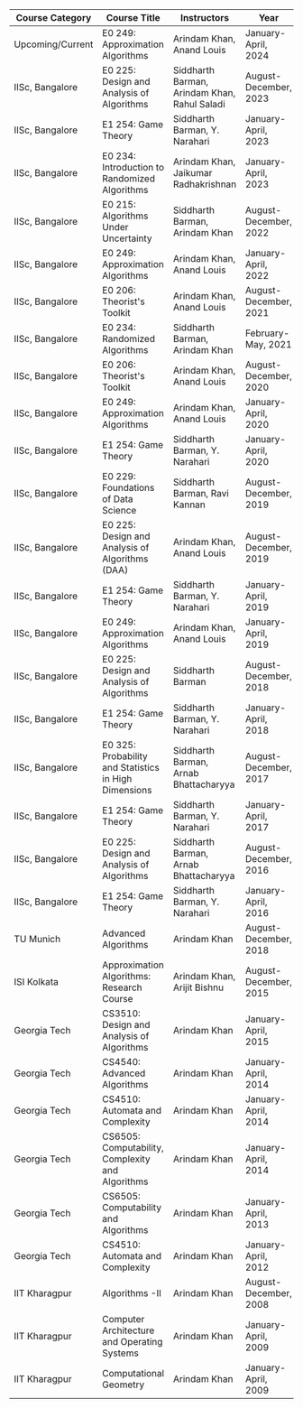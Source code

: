 | Course Category  | Course Title                                          | Instructors                                  | Year                  | Course link and other notes                                                                        |
|------------------|-------------------------------------------------------|----------------------------------------------|-----------------------|----------------------------------------------------------------------------------------------------|
| Upcoming/Current | E0 249: Approximation Algorithms                      | Arindam Khan, Anand Louis                    | January-April, 2024   | [Link](https://www.csa.iisc.ac.in/~arindamkhan/courses/ApproxAlgo22/ApproxAlgo.html)    |
| IISc, Bangalore  | E0 225: Design and Analysis of Algorithms             | Siddharth Barman, Arindam Khan, Rahul Saladi | August-December, 2023 | [Link](https://www.csa.iisc.ac.in/~barman/daa23/E0225.html)                             |
| IISc, Bangalore  | E1 254: Game Theory                                   | Siddharth Barman, Y. Narahari                | January-April, 2023   | [Link](https://gtl.csa.iisc.ac.in/gametheory/index.html)                                |
| IISc, Bangalore  | E0 234: Introduction to Randomized Algorithms         | Arindam Khan, Jaikumar Radhakrishnan         | January-April, 2023   | [Link](https://www.csa.iisc.ac.in/~arindamkhan/courses/RandAlgo23/RandAlgo23.html)      |
| IISc, Bangalore  | E0 215: Algorithms Under Uncertainty                  | Siddharth Barman, Arindam Khan               | August-December, 2022 | [Link](https://www.csa.iisc.ac.in/~barman/AlgUncertain/)                                |
| IISc, Bangalore  | E0 249: Approximation Algorithms                      | Arindam Khan, Anand Louis                    | January-April, 2022   | [Link](https://www.csa.iisc.ac.in/~arindamkhan/courses/ApproxAlgo22/ApproxAlgo.html)    |
| IISc, Bangalore  | E0 206: Theorist's Toolkit                            | Arindam Khan, Anand Louis                    | August-December, 2021 | [Link](https://www.csa.iisc.ac.in/~arindamkhan/courses/toolkit21/TheoristsToolkit.html) |
| IISc, Bangalore  | E0 234: Randomized Algorithms                         | Siddharth Barman, Arindam Khan               | February-May, 2021    | [Link](https://www.csa.iisc.ac.in/~arindamkhan/courses/RandAlgo21/RandAlgo.html)        |
| IISc, Bangalore  | E0 206: Theorist's Toolkit                            | Arindam Khan, Anand Louis                    | August-December, 2020 | [Link](https://www.csa.iisc.ac.in/~arindamkhan/courses/toolkit20/TheoristsToolkit.html) |
| IISc, Bangalore  | E0 249: Approximation Algorithms                      | Arindam Khan, Anand Louis                    | January-April, 2020   | [Link](https://canvas.instructure.com/courses/1795108)                                             |
| IISc, Bangalore  | E1 254: Game Theory                                   | Siddharth Barman, Y. Narahari                | January-April, 2020   | [Link](https://gtl.csa.iisc.ac.in/gametheory/index.html)                                |
| IISc, Bangalore  | E0 229: Foundations of Data Science                   | Siddharth Barman, Ravi Kannan                | August-December, 2019 | [Link](https://piazza.com/IISc, Bangalore.ernet.in/fall2019/e0229/home)                            |
| IISc, Bangalore  | E0 225: Design and Analysis of Algorithms (DAA)       | Arindam Khan, Anand Louis                    | August-December, 2019 | [Link](https://canvas.instructure.com/courses/1664221)                                             |
| IISc, Bangalore  | E1 254: Game Theory                                   | Siddharth Barman, Y. Narahari                | January-April, 2019   | [Link](https://piazza.com/IISc, Bangalore.ernet.in/spring2019/e0249/home)                          |
| IISc, Bangalore  | E0 249: Approximation Algorithms                      | Arindam Khan, Anand Louis                    | January-April, 2019   | [Link](https://gtl.csa.iisc.ac.in/gametheory/)                                          |
| IISc, Bangalore  | E0 225: Design and Analysis of Algorithms             | Siddharth Barman                             | August-December, 2018 | [Link](https://www.csa.iisc.ac.in/~barman/daa18/E0225.html)                             |
| IISc, Bangalore  | E1 254: Game Theory                                   | Siddharth Barman, Y. Narahari                | January-April, 2018   | [Link](https://iisc.ac.in/wp-content/uploads/2017/12/E1254.pdf)                         |
| IISc, Bangalore  | E0 325: Probability and Statistics in High Dimensions | Siddharth Barman, Arnab Bhattacharyya        | August-December, 2017 | [Link](https://www.csa.iisc.ac.in/~arnabb/hdstat17/index.html)                          |
| IISc, Bangalore  | E1 254: Game Theory                                   | Siddharth Barman, Y. Narahari                | January-April, 2017   | [Link](https://iisc.ac.in/wp-content/uploads/2017/12/E1254.pdf)                         |
| IISc, Bangalore  | E0 225: Design and Analysis of Algorithms             | Siddharth Barman, Arnab Bhattacharyya        | August-December, 2016 | [Link](https://www.csa.iisc.ac.in/~arnabb/daa16/E0225.html)                             |
| IISc, Bangalore  | E1 254: Game Theory                                   | Siddharth Barman, Y. Narahari                | January-April, 2016   | [Link](https://iisc.ac.in/wp-content/uploads/2017/12/E1254.pdf)                         |
| TU Munich        | Advanced Algorithms                                   | Arindam Khan                                 | August-December, 2018 |                                                                                                    |
| ISI Kolkata      | Approximation Algorithms: Research Course             | Arindam Khan, Arijit Bishnu                  | August-December, 2015 |                                                                                                    |
| Georgia Tech     | CS3510: Design and Analysis of Algorithms             | Arindam Khan                                 | January-April, 2015   |                                                                                                    |
| Georgia Tech     | CS4540: Advanced Algorithms                           | Arindam Khan                                 | January-April, 2014   |                                                                                                    |
| Georgia Tech     | CS4510: Automata and Complexity                       | Arindam Khan                                 | January-April, 2014   | Nominated for CETL/BP Outstanding GTA                                                              |
| Georgia Tech     | CS6505: Computability, Complexity and Algorithms      | Arindam Khan                                 | January-April, 2014   |                                                                                                    |
| Georgia Tech     | CS6505: Computability and Algorithms                  | Arindam Khan                                 | January-April, 2013   |                                                                                                    |
| Georgia Tech     | CS4510: Automata and Complexity                       | Arindam Khan                                 | January-April, 2012   |                                                                                                    |
| IIT Kharagpur    | Algorithms -II                                        | Arindam Khan                                 | August-December, 2008 |                                                                                                    |
| IIT Kharagpur    | Computer Architecture and Operating Systems           | Arindam Khan                                 | January-April, 2009   |                                                                                                    |
| IIT Kharagpur    | Computational Geometry                                | Arindam Khan                                 | January-April, 2009   |                                                                                                    |
